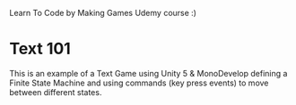 Learn To Code by Making Games Udemy course :)

# Text 101

This is an example of a Text Game using Unity 5 & MonoDevelop defining a Finite State Machine
and using commands (key press events) to move between different states.
